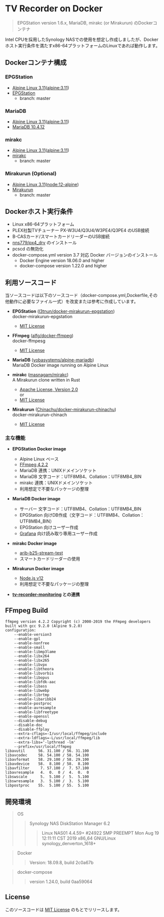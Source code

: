 # TV Recorder on Docker

> EPGStation version 1.6.x, MariaDB, mirakc (or Mirakurun) のDockerコンテナ  
  
Intel CPUを採用したSynology NASでの使用を想定し作成しましたが、Dockerホスト実行条件を満たすx86-64プラットフォームのLinuxであれば動作します。  


## Dockerコンテナ構成

### EPGStation
- [Alpine Linux 3.11](https://alpinelinux.org/)([alpine:3.11](https://hub.docker.com/_/alpine))
- [EPGStation](https://github.com/l3tnun/EPGStation)
  - branch: master

### MariaDB
- [Alpine Linux 3.11](https://alpinelinux.org/)([alpine:3.11](https://hub.docker.com/_/alpine))
- [MariaDB 10.4.12](https://mariadb.org/)

### mirakc
- [Alpine Linux 3.11](https://alpinelinux.org/)([alpine:3.11](https://hub.docker.com/_/alpine))
- [mirakc](https://github.com/masnagam/mirakc)
  - branch: master

### Mirakurun (Optional)
- [Alpine Linux 3.11](https://alpinelinux.org/)([node:12-alpine](https://hub.docker.com/_/node/))
- [Mirakurun](https://github.com/Chinachu/Mirakurun)
  - branch: master

## Dockerホスト実行条件
- Linux x86-64プラットフォーム
- PLEX社製TVチューナー PX-W3U4/Q3U4/W3PE4/Q3PE4 のUSB接続
- B-CASカード/スマートカードリーダーのUSB接続
- [nns779/px4_drv](https://github.com/nns779/px4_drv) のインストール
- pcscd の無効化
- docker-compose.yml version 3.7 対応 Docker バージョンのインストール
  - Docker Engine version 18.06.0 and higher
  - docker-compose version 1.22.0 and higher

## 利用ソースコード
当ソースコードは以下のソースコード（docker-compose.yml,Dockerfile,その他動作に必要なファイル一式）を改変または参考に作成しています。

- **EPGStation** ([l3tnun/docker-mirakurun-epgstation](https://github.com/l3tnun/docker-mirakurun-epgstation))  
docker-mirakurun-epgstation
  - [MIT License](https://github.com/l3tnun/docker-mirakurun-epgstation/blob/master/LICENSE)

- **FFmpeg** ([alfg/docker-ffmpeg](https://github.com/alfg/docker-ffmpeg))  
docker-ffmpesg
  - [MIT License](https://github.com/alfg/docker-ffmpeg/blob/master/LICENSE)

- **MariaDB** ([yobasystems/alpine-mariadb](https://github.com/yobasystems/alpine-mariadb))  
MariaDB Docker image running on Alpine Linux

- **mirakc** ([masnagam/mirakc](https://github.com/masnagam/mirakc))  
A Mirakurun clone written in Rust
  - [Apache License, Version 2.0](https://github.com/masnagam/mirakc/blob/master/LICENSE-APACHE)  
    or
  - [MIT License](https://github.com/masnagam/mirakc/blob/master/LICENSE-MIT)

- **Mirakurun** ([Chinachu/docker-mirakurun-chinachu](https://github.com/Chinachu/docker-mirakurun-chinachu))  
docker-mirakurun-chinach  
  - [MIT License](https://github.com/Chinachu/docker-mirakurun-chinachu/blob/master/LICENSE)


### 主な機能
- **EPGStation Docker image**
  - Alpine Linux ベース
  - [FFmpeg 4.2.2](https://www.ffmpeg.org/)
  - MariaDB 連携：UNIXドメインソケット
  - MariaDB 文字コード：UTF8MB4、Collation：UTF8MB4_BIN
  - mirakc 連携：UNIXドメインソケット
  - 利用想定で不要なパッケージの整理

- **MariaDB Docker image**
  - サーバー 文字コード：UTF8MB4、Collation：UTF8MB4_BIN
  - EPGStation 向けDB作成（文字コード：UTF8MB4、Collation：UTF8MB4_BIN）
  - EPGStation 向けユーザー作成
  - [Grafana](https://grafana.com/) 向け読み取り専用ユーザー作成

- **mirakc Docker image**
  - [arib-b25-stream-test](https://www.npmjs.com/package/arib-b25-stream-test)
  - スマートカードリーダーの使用

- **Mirakurun Docker image**
  - [Node.js v12](https://nodejs.org/ja/)
  - 利用想定で不要なパッケージの整理

- **[tv-recorder-monitoring](https://github.com/collelog/tv-recorder-monitoring) との連携**

## FFmpeg Build
```
ffmpeg version 4.2.2 Copyright (c) 2000-2019 the FFmpeg developers
built with gcc 9.2.0 (Alpine 9.2.0)
configuration: 
	--enable-version3
	--enable-gpl
	--enable-nonfree
	--enable-small
	--enable-libmp3lame
	--enable-libx264
	--enable-libx265
	--enable-libvpx
	--enable-libtheora
	--enable-libvorbis
	--enable-libopus
	--enable-libfdk-aac
	--enable-libass
	--enable-libwebp
	--enable-librtmp
	--enable-libaribb24
	--enable-postproc
	--enable-avresample
	--enable-libfreetype
	--enable-openssl
	--disable-debug
	--disable-doc
	--disable-ffplay
	--extra-cflags=-I/usr/local/ffmpeg/include
	--extra-ldflags=-L/usr/local/ffmpeg/lib
	--extra-libs='-lpthread -lm'
	--prefix=/usr/local/ffmpeg
libavutil      56. 31.100 / 56. 31.100
libavcodec     58. 54.100 / 58. 54.100
libavformat    58. 29.100 / 58. 29.100
libavdevice    58.  8.100 / 58.  8.100
libavfilter     7. 57.100 /  7. 57.100
libavresample   4.  0.  0 /  4.  0.  0
libswscale      5.  5.100 /  5.  5.100
libswresample   3.  5.100 /  3.  5.100
libpostproc    55.  5.100 / 55.  5.100
```

## 開発環境
> OS
>>Synology NAS DiskStation Manager 6.2
>>>Linux NAS01 4.4.59+ #24922 SMP PREEMPT Mon Aug 19 12:11:11 CST 2019 x86_64 GNU/Linux synology_denverton_1618+

>Docker
>> Version: 18.09.8, build 2c0a67b

>docker-compose
>> version 1.24.0, build 0aa59064

## License
このソースコードは [MIT License](https://github.com/collelog/tv-recorder/blob/master/LICENSE) のもとでリリースします。

